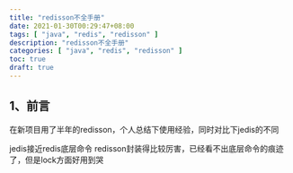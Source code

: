 ```yaml
---
title: "redisson不全手册"
date: 2021-01-30T00:29:47+08:00
tags: [ "java", "redis", "redisson" ]
description: "redisson不全手册"
categories: [ "java", "redis", "redisson" ]
toc: true
draft: true
---
```


## 1、前言
在新项目用了半年的redisson，个人总结下使用经验，同时对比下jedis的不同

jedis接近redis底层命令
redisson封装得比较厉害，已经看不出底层命令的痕迹了，但是lock方面好用到哭